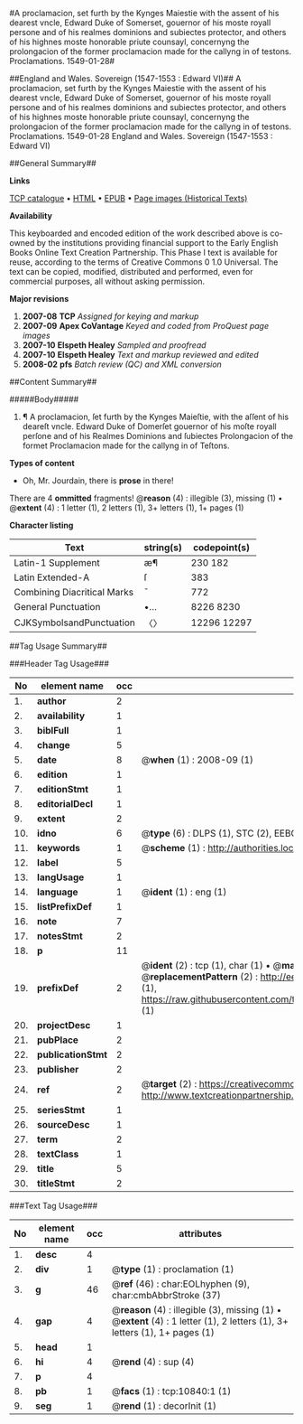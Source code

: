 #A proclamacion, set furth by the Kynges Maiestie with the assent of his dearest vncle, Edward Duke of Somerset, gouernor of his moste royall persone and of his realmes dominions and subiectes protector, and others of his highnes moste honorable priute counsayl, concernyng the prolongacion of the former proclamacion made for the callyng in of testons. Proclamations. 1549-01-28#

##England and Wales. Sovereign (1547-1553 : Edward VI)##
A proclamacion, set furth by the Kynges Maiestie with the assent of his dearest vncle, Edward Duke of Somerset, gouernor of his moste royall persone and of his realmes dominions and subiectes protector, and others of his highnes moste honorable priute counsayl, concernyng the prolongacion of the former proclamacion made for the callyng in of testons.
Proclamations. 1549-01-28
England and Wales. Sovereign (1547-1553 : Edward VI)

##General Summary##

**Links**

[TCP catalogue](http://www.ota.ox.ac.uk/tcp/)  • 
[HTML](http://tei.it.ox.ac.uk/tcp/Texts-HTML/free/A21/A21508.html)  • 
[EPUB](http://tei.it.ox.ac.uk/tcp/Texts-EPUB/free/A21/A21508.epub) • 
[Page images (Historical Texts)](https://data.historicaltexts.jisc.ac.uk/view?pubId=eebo-99845909e&pageId=eebo-99845909e-10840-1)

**Availability**

This keyboarded and encoded edition of the
	       work described above is co-owned by the institutions
	       providing financial support to the Early English Books
	       Online Text Creation Partnership. This Phase I text is
	       available for reuse, according to the terms of Creative
	       Commons 0 1.0 Universal. The text can be copied,
	       modified, distributed and performed, even for
	       commercial purposes, all without asking permission.

**Major revisions**

1. __2007-08__ __TCP__ *Assigned for keying and markup*
1. __2007-09__ __Apex CoVantage__ *Keyed and coded from ProQuest page images*
1. __2007-10__ __Elspeth Healey__ *Sampled and proofread*
1. __2007-10__ __Elspeth Healey__ *Text and markup reviewed and edited*
1. __2008-02__ __pfs__ *Batch review (QC) and XML conversion*

##Content Summary##

#####Body#####

1. ¶ A proclamacion, ſet furth by the Kynges Maieſtie, with the aſſent of his deareſt vncle. Edward Duke of Domerſet gouernor of his moſte royall perſone and of his Realmes Dominions and ſubiectes Prolongacion of the formet Proclamacion made for the callyng in of Teſtons.

**Types of content**

  * Oh, Mr. Jourdain, there is **prose** in there!

There are 4 **ommitted** fragments! 
 @__reason__ (4) : illegible (3), missing (1)  •  @__extent__ (4) : 1 letter (1), 2 letters (1), 3+ letters (1), 1+ pages (1)

**Character listing**


|Text|string(s)|codepoint(s)|
|---|---|---|
|Latin-1 Supplement|æ¶|230 182|
|Latin Extended-A|ſ|383|
|Combining             Diacritical Marks|̄|772|
|General Punctuation|•…|8226 8230|
|CJKSymbolsandPunctuation|〈〉|12296 12297|

##Tag Usage Summary##

###Header Tag Usage###

|No|element name|occ|attributes|
|---|---|---|---|
|1.|__author__|2||
|2.|__availability__|1||
|3.|__biblFull__|1||
|4.|__change__|5||
|5.|__date__|8| @__when__ (1) : 2008-09 (1)|
|6.|__edition__|1||
|7.|__editionStmt__|1||
|8.|__editorialDecl__|1||
|9.|__extent__|2||
|10.|__idno__|6| @__type__ (6) : DLPS (1), STC (2), EEBO-CITATION (1), PROQUEST (1), VID (1)|
|11.|__keywords__|1| @__scheme__ (1) : http://authorities.loc.gov/ (1)|
|12.|__label__|5||
|13.|__langUsage__|1||
|14.|__language__|1| @__ident__ (1) : eng (1)|
|15.|__listPrefixDef__|1||
|16.|__note__|7||
|17.|__notesStmt__|2||
|18.|__p__|11||
|19.|__prefixDef__|2| @__ident__ (2) : tcp (1), char (1)  •  @__matchPattern__ (2) : ([0-9\-]+):([0-9IVX]+) (1), (.+) (1)  •  @__replacementPattern__ (2) : http://eebo.chadwyck.com/downloadtiff?vid=$1&page=$2 (1), https://raw.githubusercontent.com/textcreationpartnership/Texts/master/tcpchars.xml#$1 (1)|
|20.|__projectDesc__|1||
|21.|__pubPlace__|2||
|22.|__publicationStmt__|2||
|23.|__publisher__|2||
|24.|__ref__|2| @__target__ (2) : https://creativecommons.org/publicdomain/zero/1.0/ (1), http://www.textcreationpartnership.org/docs/. (1)|
|25.|__seriesStmt__|1||
|26.|__sourceDesc__|1||
|27.|__term__|2||
|28.|__textClass__|1||
|29.|__title__|5||
|30.|__titleStmt__|2||


###Text Tag Usage###

|No|element name|occ|attributes|
|---|---|---|---|
|1.|__desc__|4||
|2.|__div__|1| @__type__ (1) : proclamation (1)|
|3.|__g__|46| @__ref__ (46) : char:EOLhyphen (9), char:cmbAbbrStroke (37)|
|4.|__gap__|4| @__reason__ (4) : illegible (3), missing (1)  •  @__extent__ (4) : 1 letter (1), 2 letters (1), 3+ letters (1), 1+ pages (1)|
|5.|__head__|1||
|6.|__hi__|4| @__rend__ (4) : sup (4)|
|7.|__p__|4||
|8.|__pb__|1| @__facs__ (1) : tcp:10840:1 (1)|
|9.|__seg__|1| @__rend__ (1) : decorInit (1)|
